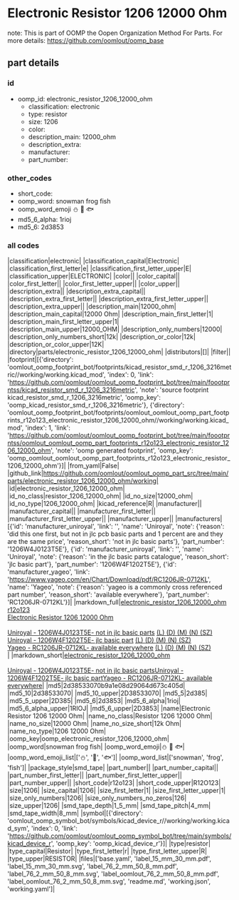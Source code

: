 # Electronic Resistor 1206 12000 Ohm  

note: This is part of OOMP the Oopen Organization Method For Parts. For more details: https://github.com/oomlout/oomp_base

##  part details





### id
* oomp_id: electronic_resistor_1206_12000_ohm
  * classification: electronic
  * type: resistor
  * size: 1206
  * color: 
  * description_main: 12000_ohm
  * description_extra: 
  * manufacturer: 
  * part_number: 

### other_codes
* short_code: 
* oomp_word: snowman frog fish
* oomp_word_emoji :snowman: :frog: :fish:
* md5_6_alpha: 1rioj
* md5_6: 2d3853

### all codes 
|classification|electronic|
|classification_capital|Electronic|
|classification_first_letter|e|
|classification_first_letter_upper|E|
|classification_upper|ELECTRONIC|
|color||
|color_capital||
|color_first_letter||
|color_first_letter_upper||
|color_upper||
|description_extra||
|description_extra_capital||
|description_extra_first_letter||
|description_extra_first_letter_upper||
|description_extra_upper||
|description_main|12000_ohm|
|description_main_capital|12000 Ohm|
|description_main_first_letter|1|
|description_main_first_letter_upper|1|
|description_main_upper|12000_OHM|
|description_only_numbers|12000|
|description_only_numbers_short|12k|
|description_or_color|12k|
|description_or_color_upper|12K|
|directory|parts/electronic_resistor_1206_12000_ohm|
|distributors|[]|
|filter||
|footprint|[{'directory': 'oomlout_oomp_footprint_bot/footprints/kicad_resistor_smd_r_1206_3216metric//working/working.kicad_mod', 'index': 0, 'link': 'https://github.com/oomlout/oomlout_oomp_footprint_bot/tree/main/foootprntss/kicad_resistor_smd_r_1206_3216metric', 'note': 'source footprint kicad_resistor_smd_r_1206_3216metric', 'oomp_key': 'oomp_kicad_resistor_smd_r_1206_3216metric'}, {'directory': 'oomlout_oomp_footprint_bot/footprints/oomlout_oomlout_oomp_part_footprints_r12o123_electronic_resistor_1206_12000_ohm//working/working.kicad_mod', 'index': 1, 'link': 'https://github.com/oomlout/oomlout_oomp_footprint_bot/tree/main/foootprntss/oomlout_oomlout_oomp_part_footprints_r12o123_electronic_resistor_1206_12000_ohm', 'note': 'oomp generated footprint', 'oomp_key': 'oomp_oomlout_oomlout_oomp_part_footprints_r12o123_electronic_resistor_1206_12000_ohm'}]|
|from_yaml|False|
|github_link|https://github.com/oomlout/oomlout_oomp_part_src/tree/main/parts/electronic_resistor_1206_12000_ohm/working|
|id|electronic_resistor_1206_12000_ohm|
|id_no_class|resistor_1206_12000_ohm|
|id_no_size|12000_ohm|
|id_no_type|1206_12000_ohm|
|kicad_reference|R|
|manufacturer||
|manufacturer_capital||
|manufacturer_first_letter||
|manufacturer_first_letter_upper||
|manufacturer_upper||
|manufacturers|[{'id': 'manufacturer_uniroyal', 'link': '', 'name': 'Uniroyal', 'note': {'reason': 'did this one first, but not in jlc pcb basic parts and 1 percent are and they are the same price', 'reason_short': 'not in jlc basic parts'}, 'part_number': '1206W4J0123T5E'}, {'id': 'manufacturer_uniroyal', 'link': '', 'name': 'Uniroyal', 'note': {'reason': 'in the jlc basic parts catalogue', 'reason_short': 'jlc basic part'}, 'part_number': '1206W4F1202T5E'}, {'id': 'manufacturer_yageo', 'link': 'https://www.yageo.com/en/Chart/Download/pdf/RC1206JR-0712KL', 'name': 'Yageo', 'note': {'reason': 'yageo is a commonly cross referenced part number', 'reason_short': 'available everywhere'}, 'part_number': 'RC1206JR-0712KL'}]|
|markdown_full|[electronic_resistor_1206_12000_ohm](https://github.com/oomlout/oomlout_oomp_part_src/tree/main/parts/electronic_resistor_1206_12000_ohm/working)<br>[r12o123](https://github.com/oomlout/oomlout_oomp_part_src/tree/main/parts/electronic_resistor_1206_12000_ohm/working)<br>[Electronic Resistor 1206 12000 Ohm](https://github.com/oomlout/oomlout_oomp_part_src/tree/main/parts/electronic_resistor_1206_12000_ohm/working)<br><br>[Uniroyal - 1206W4J0123T5E- not in jlc basic parts]() [(L)  ](https://www.lcsc.com/search?q=1206W4J0123T5E)[(D)  ](https://www.digikey.com/en/products?keywords=1206W4J0123T5E)[(M)  ](https://www.mouser.com/Search/Refine?Keyword=1206W4J0123T5E)[(N)  ](https://www.newark.com/search?st=1206W4J0123T5E)[(SZ)  ](https://so.szlcsc.com/global.html?k=1206W4J0123T5E)<br>[Uniroyal - 1206W4F1202T5E- jlc basic part]() [(L)  ](https://www.lcsc.com/search?q=1206W4F1202T5E)[(D)  ](https://www.digikey.com/en/products?keywords=1206W4F1202T5E)[(M)  ](https://www.mouser.com/Search/Refine?Keyword=1206W4F1202T5E)[(N)  ](https://www.newark.com/search?st=1206W4F1202T5E)[(SZ)  ](https://so.szlcsc.com/global.html?k=1206W4F1202T5E)<br>[Yageo - RC1206JR-0712KL- available everywhere](https://www.yageo.com/en/Chart/Download/pdf/RC1206JR-0712KL) [(L)  ](https://www.lcsc.com/search?q=RC1206JR-0712KL)[(D)  ](https://www.digikey.com/en/products?keywords=RC1206JR-0712KL)[(M)  ](https://www.mouser.com/Search/Refine?Keyword=RC1206JR-0712KL)[(N)  ](https://www.newark.com/search?st=RC1206JR-0712KL)[(SZ)  ](https://so.szlcsc.com/global.html?k=RC1206JR-0712KL)<br>|
|markdown_short|[electronic_resistor_1206_12000_ohm](https://github.com/oomlout/oomlout_oomp_part_src/tree/main/parts/electronic_resistor_1206_12000_ohm/working)<br><br>[Uniroyal - 1206W4J0123T5E- not in jlc basic parts]()[Uniroyal - 1206W4F1202T5E- jlc basic part]()[Yageo - RC1206JR-0712KL- available everywhere](https://www.yageo.com/en/Chart/Download/pdf/RC1206JR-0712KL)|
|md5|2d38533070b9a1e08d29064d673c405d|
|md5_10|2d38533070|
|md5_10_upper|2D38533070|
|md5_5|2d385|
|md5_5_upper|2D385|
|md5_6|2d3853|
|md5_6_alpha|1rioj|
|md5_6_alpha_upper|1RIOJ|
|md5_6_upper|2D3853|
|name|Electronic Resistor 1206 12000 Ohm|
|name_no_class|Resistor 1206 12000 Ohm|
|name_no_size|12000 Ohm|
|name_no_size_short|12k Ohm|
|name_no_type|1206 12000 Ohm|
|oomp_key|oomp_electronic_resistor_1206_12000_ohm|
|oomp_word|snowman frog fish|
|oomp_word_emoji|:snowman: :frog: :fish:|
|oomp_word_emoji_list|[':snowman:', ':frog:', ':fish:']|
|oomp_word_list|['snowman', 'frog', 'fish']|
|package_style|smd_tape|
|part_number||
|part_number_capital||
|part_number_first_letter||
|part_number_first_letter_upper||
|part_number_upper||
|short_code|r12o123|
|short_code_upper|R12O123|
|size|1206|
|size_capital|1206|
|size_first_letter|1|
|size_first_letter_upper|1|
|size_only_numbers|1206|
|size_only_numbers_no_zeros|126|
|size_upper|1206|
|smd_tape_depth|1_5_mm|
|smd_tape_pitch|4_mm|
|smd_tape_width|8_mm|
|symbol|[{'directory': 'oomlout_oomp_symbol_bot/symbols/kicad_device_r//working/working.kicad_sym', 'index': 0, 'link': 'https://github.com/oomlout/oomlout_oomp_symbol_bot/tree/main/symbols/kicad_device_r', 'oomp_key': 'oomp_kicad_device_r'}]|
|type|resistor|
|type_capital|Resistor|
|type_first_letter|r|
|type_first_letter_upper|R|
|type_upper|RESISTOR|
|files|['base.yaml', 'label_15_mm_30_mm.pdf', 'label_15_mm_30_mm.svg', 'label_76_2_mm_50_8_mm.pdf', 'label_76_2_mm_50_8_mm.svg', 'label_oomlout_76_2_mm_50_8_mm.pdf', 'label_oomlout_76_2_mm_50_8_mm.svg', 'readme.md', 'working.json', 'working.yaml']|
